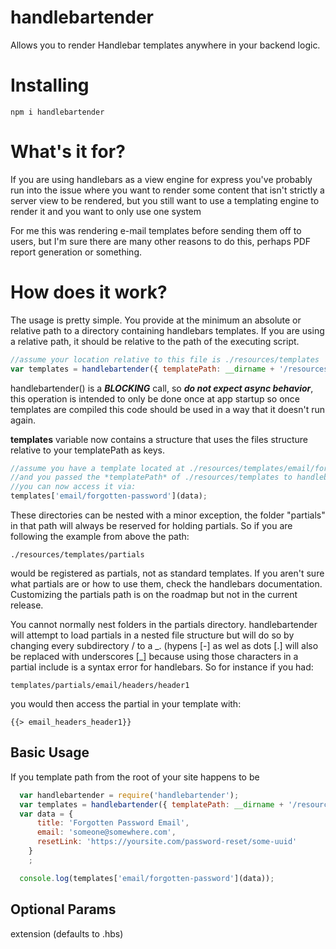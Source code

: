 handlebartender
===============
Allows you to render Handlebar templates anywhere in your backend logic.

Installing
==========
```
npm i handlebartender
```

What's it for?
==============
If you are using handlebars as a view engine for express you've probably run into the issue
where you want to render some content that isn't strictly a server view to be rendered, but
you still want to use a templating engine to render it and you want to only use one system

For me this was rendering e-mail templates before sending them off to users, but I'm sure
there are many other reasons to do this, perhaps PDF report generation or something.

How does it work?
=================
The usage is pretty simple. You provide at the minimum an absolute or relative path to a directory containing
handlebars templates. If you are using a relative path, it should be relative to the path of the executing script.

```javascript
//assume your location relative to this file is ./resources/templates
var templates = handlebartender({ templatePath: __dirname + '/resources/templates'});
````

handlebartender() is a ***BLOCKING*** call, so ***do not expect async behavior***, this operation is intended to only be done once
at app startup so once templates are compiled this code should be used in a way that it doesn't run again.

**templates** variable now contains a structure that uses the files structure relative to your templatePath as keys.

```javascript
//assume you have a template located at ./resources/templates/email/forgotten-password
//and you passed the *templatePath* of ./resources/templates to handlebartender
//you can now access it via:
templates['email/forgotten-password'](data);
```

These directories can be nested with a minor exception, the folder "partials" in that path
will always be reserved for holding partials. So if you are following the example from above the path:

```
./resources/templates/partials
```
would be registered as partials, not as standard templates. If you aren't sure what partials are or how to use them,
check the handlebars documentation. Customizing the partials path is on the roadmap but not in the current release.

You cannot normally nest folders in the partials directory. handlebartender will attempt to load partials in a nested
file structure but will do so by changing every subdirectory / to a \_. (hypens \[\-\] as wel as dots \[\.\] will also
be replaced with underscores \[\_\] because using those characters in a partial include is a syntax error for
handlebars. So for instance if you had:

```
templates/partials/email/headers/header1
```

you would then access the partial in your template with:

```
{{> email_headers_header1}}
```

Basic Usage
-----------
If you template path from the root of your site happens to be

```javascript
  var handlebartender = require('handlebartender');
  var templates = handlebartender({ templatePath: __dirname + '/resources/templates' });
  var data = {
      title: 'Forgotten Password Email',
      email: 'someone@somewhere.com',
      resetLink: 'https://yoursite.com/password-reset/some-uuid'
    }
    ;

  console.log(templates['email/forgotten-password'](data));
```

Optional Params
---------------
extension (defaults to .hbs)


